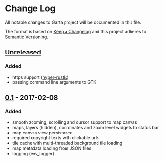 # Change Log
All notable changes to Garta project will be documented in this file.

The format is based on [Keep a Changelog] and this project adheres to [Semantic Versioning].

## [Unreleased]
### Added
- https support ([hyper-rustls])
- passing command line arguments to GTK 

## [0.1] - 2017-02-08
### Added
- smooth zooming, scrolling and cursor support to map canvas
- maps, layers (hidden), coordinates and zoom level widgets to status bar
- map canvas view persistance
- required copyright texts with clickable urls
- tile cache with multi-threaded background tile loading
- map metadata loading from JSON files
- logging (env_logger)

[Keep a Changelog]: http://keepachangelog.com/
[Semantic Versioning]: http://semver.org/
[Unreleased]: https://github.com/zaari/garta/compare/v0.1.0...master
[0.1]: https://github.com/zaari/garta/releases/tag/v0.1.0
[hyper-rustls]: https://github.com/ctz/hyper-rustls

